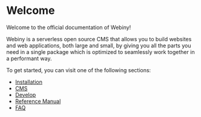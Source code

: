 # Welcome

Welcome to the official documentation of Webiny!

Webiny is a serverless open source CMS that allows you to build websites and web applications, both large and small, by giving you all the parts you need in a single package which is optimized to seamlessly work together in a performant way.

To get started, you can visit one of the following sections:

* [Installation](installation.md)
* [CMS](webiny-cms-basics/)
* [Develop](t/)
* [Reference Manual](reference-manual/)
* [FAQ](__faq.md)


